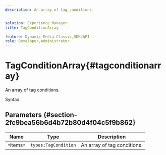 ```yaml
---
description: An array of tag conditions.


solution: Experience Manager
title: TagConditionArray

feature: Dynamic Media Classic,SDK/API
role: Developer,Administrator
---
```


# TagConditionArray{#tagconditionarray}

An array of tag conditions.

 Syntax 

## Parameters {#section-2fc9bea56b6d4b72b80d4f04c5f9b862}

|  Name  | Type  | Description  |
|---|---|---|
|  `*`items`*`  | `types:TagCondition`  | An array of tag conditions.  |

